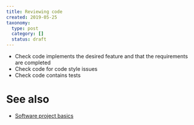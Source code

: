 ```yaml
---
title: Reviewing code
created: 2019-05-25
taxonomy:
  type: post
  category: []
  status: draft
---
```


* Check code implements the desired feature and that the requirements are completed
* Check code for code style issues
* Check code contains tests

# See also
* [Software project basics](../software-project-basics)

